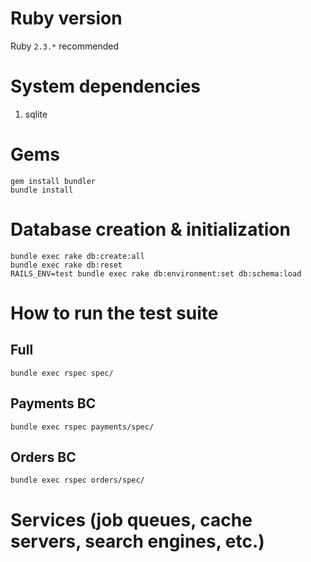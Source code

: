 # Ruby version

Ruby `2.3.*` recommended

# System dependencies

1. sqlite

# Gems

```
gem install bundler
bundle install
```

# Database creation & initialization

```
bundle exec rake db:create:all
bundle exec rake db:reset
RAILS_ENV=test bundle exec rake db:environment:set db:schema:load
```

# How to run the test suite

## Full

```
bundle exec rspec spec/
```

## Payments BC

```
bundle exec rspec payments/spec/
```

## Orders BC

```
bundle exec rspec orders/spec/
```

# Services (job queues, cache servers, search engines, etc.)